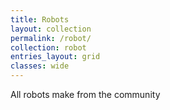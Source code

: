 ```yaml
---
title: Robots
layout: collection
permalink: /robot/
collection: robot
entries_layout: grid
classes: wide
---
```


All robots make from the community